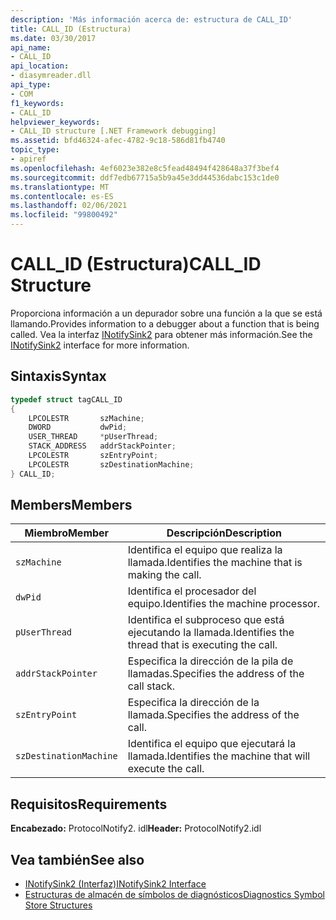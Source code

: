 ```yaml
---
description: 'Más información acerca de: estructura de CALL_ID'
title: CALL_ID (Estructura)
ms.date: 03/30/2017
api_name:
- CALL_ID
api_location:
- diasymreader.dll
api_type:
- COM
f1_keywords:
- CALL_ID
helpviewer_keywords:
- CALL_ID structure [.NET Framework debugging]
ms.assetid: bfd46324-afec-4782-9c18-586d81fb4740
topic_type:
- apiref
ms.openlocfilehash: 4ef6023e382e8c5fead48494f428648a37f3bef4
ms.sourcegitcommit: ddf7edb67715a5b9a45e3dd44536dabc153c1de0
ms.translationtype: MT
ms.contentlocale: es-ES
ms.lasthandoff: 02/06/2021
ms.locfileid: "99800492"
---
```

# <a name="call_id-structure"></a><span data-ttu-id="db8f5-103">CALL_ID (Estructura)</span><span class="sxs-lookup"><span data-stu-id="db8f5-103">CALL_ID Structure</span></span>

<span data-ttu-id="db8f5-104">Proporciona información a un depurador sobre una función a la que se está llamando.</span><span class="sxs-lookup"><span data-stu-id="db8f5-104">Provides information to a debugger about a function that is being called.</span></span> <span data-ttu-id="db8f5-105">Vea la interfaz [INotifySink2](inotifysink2-interface.md) para obtener más información.</span><span class="sxs-lookup"><span data-stu-id="db8f5-105">See the [INotifySink2](inotifysink2-interface.md) interface for more information.</span></span>  
  
## <a name="syntax"></a><span data-ttu-id="db8f5-106">Sintaxis</span><span class="sxs-lookup"><span data-stu-id="db8f5-106">Syntax</span></span>  
  
```cpp  
typedef struct tagCALL_ID  
{  
    LPCOLESTR       szMachine;  
    DWORD           dwPid;  
    USER_THREAD     *pUserThread;  
    STACK_ADDRESS   addrStackPointer;  
    LPCOLESTR       szEntryPoint;  
    LPCOLESTR       szDestinationMachine;  
} CALL_ID;  
```  
  
## <a name="members"></a><span data-ttu-id="db8f5-107">Members</span><span class="sxs-lookup"><span data-stu-id="db8f5-107">Members</span></span>  
  
|<span data-ttu-id="db8f5-108">Miembro</span><span class="sxs-lookup"><span data-stu-id="db8f5-108">Member</span></span>|<span data-ttu-id="db8f5-109">Descripción</span><span class="sxs-lookup"><span data-stu-id="db8f5-109">Description</span></span>|  
|------------|-----------------|  
|`szMachine`|<span data-ttu-id="db8f5-110">Identifica el equipo que realiza la llamada.</span><span class="sxs-lookup"><span data-stu-id="db8f5-110">Identifies the machine that is making the call.</span></span>|  
|`dwPid`|<span data-ttu-id="db8f5-111">Identifica el procesador del equipo.</span><span class="sxs-lookup"><span data-stu-id="db8f5-111">Identifies the machine processor.</span></span>|  
|`pUserThread`|<span data-ttu-id="db8f5-112">Identifica el subproceso que está ejecutando la llamada.</span><span class="sxs-lookup"><span data-stu-id="db8f5-112">Identifies the thread that is executing the call.</span></span>|  
|`addrStackPointer`|<span data-ttu-id="db8f5-113">Especifica la dirección de la pila de llamadas.</span><span class="sxs-lookup"><span data-stu-id="db8f5-113">Specifies the address of the call stack.</span></span>|  
|`szEntryPoint`|<span data-ttu-id="db8f5-114">Especifica la dirección de la llamada.</span><span class="sxs-lookup"><span data-stu-id="db8f5-114">Specifies the address of the call.</span></span>|  
|`szDestinationMachine`|<span data-ttu-id="db8f5-115">Identifica el equipo que ejecutará la llamada.</span><span class="sxs-lookup"><span data-stu-id="db8f5-115">Identifies the machine that will execute the call.</span></span>|  
  
## <a name="requirements"></a><span data-ttu-id="db8f5-116">Requisitos</span><span class="sxs-lookup"><span data-stu-id="db8f5-116">Requirements</span></span>  

 <span data-ttu-id="db8f5-117">**Encabezado:** ProtocolNotify2. idl</span><span class="sxs-lookup"><span data-stu-id="db8f5-117">**Header:** ProtocolNotify2.idl</span></span>  
  
## <a name="see-also"></a><span data-ttu-id="db8f5-118">Vea también</span><span class="sxs-lookup"><span data-stu-id="db8f5-118">See also</span></span>

- [<span data-ttu-id="db8f5-119">INotifySink2 (Interfaz)</span><span class="sxs-lookup"><span data-stu-id="db8f5-119">INotifySink2 Interface</span></span>](inotifysink2-interface.md)
- [<span data-ttu-id="db8f5-120">Estructuras de almacén de símbolos de diagnósticos</span><span class="sxs-lookup"><span data-stu-id="db8f5-120">Diagnostics Symbol Store Structures</span></span>](diagnostics-symbol-store-structures.md)
